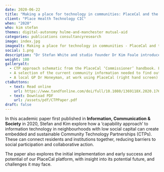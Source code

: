```yaml
---
date: 2020-06-22
title: "Making a place for technology in communities: PlaceCal and the capabilities approach"
client: "Place Health Technology CIC"
when: "2020"
who: kim stefan
themes: digital-autonomy hulme-and-manchester mutual-aid
categories: publications consultancyresearch
image: index.jpg
imagealt: Making a place for technology in communities - PlaceCal and the capabilities approach Stefan White & Kim Foale
social: 1.png
description: "Dr Stefan White and studio founder Dr Kim Foale introduce Community Technology Partnerships"
weight: 100
galleryalt:
  - CTP approach schematic from the PlaceCal ‘Commissioner’ handbook. Featured within the paper.
  - A selection of the current community information needed to find out everything going on in the area. Featured within the paper.
  - A local GP Dr Honeyman, at work using PlaceCal (right hand screen). Featured within the paper.
ctaButtons:
  - text: Read online
    url: https://www.tandfonline.com/doi/full/10.1080/1369118X.2020.1767173
  - text: Download PDF
    url: /assets/pdf/CTPPaper.pdf
draft: false
---
```

In this academic paper first published in **Information, Communication & Society** in 2020, Stefan and Kim explore how a ‘capability approach’ to information technology in neighbourhoods with low social capital can create embedded and sustainable Community Technology Partnerships (CTPs). These can connect residents and institutions together, reducing barriers to social participation and collaborative action. 

The paper also explores the initial implementation and early success and potential of our PlaceCal platform, with insight into its potential future, and challenges it may face.